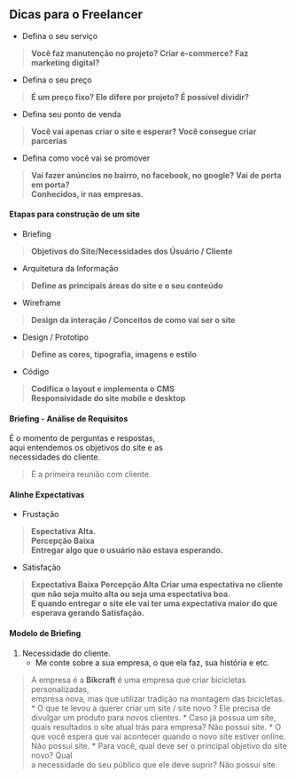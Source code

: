 ## Dicas para o Freelancer

- Defina o seu serviço
> **Você faz manutenção no projeto? Criar e-commerce? Faz marketing digital?**<br>
- Defina o seu preço
> **É um preço fixo? Ele difere por projeto? É possível dividir?**<br>
- Defina seu ponto de venda
> **Você vai apenas criar o site e esperar? Você consegue criar parcerias**<br>
- Defina como você vai se promover
> **Vai fazer anúncios no bairro, no facebook, no google? Vai de porta em porta?**<br>
> **Conhecidos, ir nas empresas.**

#### Etapas para construção de um site

- Briefing
> **Objetivos do Site/Necessidades dos Úsuário / Cliente**
- Arquitetura da Informação
> **Define as principais áreas do site e o seu conteúdo**
- Wireframe
> **Design da interação / Conceitos de como vai ser o site**
- Design / Prototipo
> **Define as cores, tipografia, imagens e estilo**
- Código
> **Codifica o layout e implementa o CMS**<br>
> **Responsividade do site mobile e desktop**

#### Briefing - Análise de Requisitos
É o momento de perguntas e respostas, <br>
aqui entendemos os objetivos do site e as <br>
necessidades do cliente.<br>
> É a primeira reunião com cliente.

#### Alinhe Expectativas
- Frustação
> **Espectativa Alta.**<br>
> **Percepção Baixa**<br>
**Entregar algo que o usuário não estava esperando.**
- Satisfação
> **Expectativa Baixa**
> **Percepção Alta**
**Criar uma espectativa no cliente que não seja muito alta ou seja uma espectativa boa.**<br>
**E quando entregar o site ele vai ter uma expectativa maior do que esperava gerando Satisfação.**<br>

#### Modelo de Briefing
1. Necessidade do cliente.
    *  Me conte sobre a sua empresa, o que ela faz, sua história e etc.
>   A empresa é a **Bikcraft** é uma empresa que criar bicicletas personalizadas, <br>
>   empresa nova, mas que utilizar tradição na montagem das bicicletas.
    *  O que te levou a querer criar um site / site novo ?
>   Ele precisa de divulgar um produto para novos clientes.
    *   Caso já possua um site, quais resultados o site atual trás para empresa?
>   Não possui site.
    *  O que você espera que vai acontecer quando o novo site estiver online.
>   Não possui site.
    *  Para você, qual deve ser o principal objetivo do site novo? Qual <br>
    a necessidade do seu público que ele deve suprir?
>   Não possui site.
